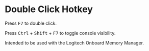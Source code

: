 # Double Click Hotkey

Press <kbd>F7</kbd> to double click.

Press <kbd>Ctrl</kbd> + <kbd>Shift</kbd> + <kbd>F7</kbd> to toggle console visibility.

Intended to be used with the Logitech Onboard Memory Manager.
